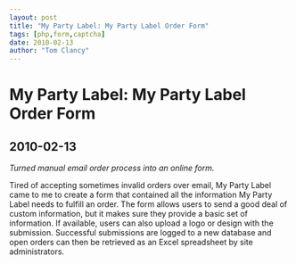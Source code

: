 ```yaml
---
layout: post
title: "My Party Label: My Party Label Order Form"
tags: [php,form,captcha]
date: 2010-02-13
author: "Tom Clancy"
---
```


# My Party Label: My Party Label Order Form

## 2010-02-13

_Turned manual email order process into an online form._

<p>Tired of accepting sometimes invalid orders over email, My Party Label came to me to create a form that contained all the information My Party Label needs to fulfill an order. The form allows users to send a good deal of custom information, but it makes sure they provide a basic set of information. If available, users can also upload a logo or design with the submission. Successful submissions are logged to a new database and open orders can then be retrieved as an Excel spreadsheet by site administrators.</p>
